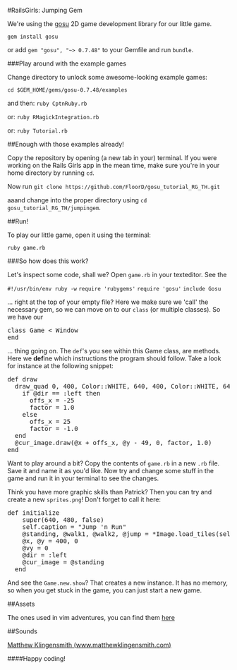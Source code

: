 #RailsGirls: Jumping Gem

We're using the [gosu](http://www.libgosu.org/) 2D game development library for our little game.

``` gem install gosu ```

or add ``` gem "gosu", "~> 0.7.48" ``` to your Gemfile and run ```bundle```.

###Play around with the example games

Change directory to unlock some awesome-looking example games:

``` cd $GEM_HOME/gems/gosu-0.7.48/examples ```

and then:
``` ruby CptnRuby.rb ```

or:
``` ruby RMagickIntegration.rb ```

or:
``` ruby Tutorial.rb ```

##Enough with those examples already!

Copy the repository by opening (a new tab in your) terminal. If you were working on the Rails Girls app in the mean time, make sure you're in your home directory by running ```cd```.

Now run
``` git clone https://github.com/FloorD/gosu_tutorial_RG_TH.git ```

aaand change into the proper directory using ```cd gosu_tutorial_RG_TH/jumpingem```.


##Run!

To play our little game, open it using the terminal:

``` ruby game.rb ```

###So how does this work?

Let's inspect some code, shall we? Open ```game.rb``` in your texteditor. See the

``` #!/usr/bin/env ruby -w ```
``` require 'rubygems' ```
``` require 'gosu' ```
``` include Gosu ```

... right at the top of your empty file? Here we make sure we 'call' the necessary gem, so we can move on to our ```class``` (or multiple classes).
So we have our

<pre>
class Game < Window
end
</pre>

... thing going on. The ```def```'s you see within this Game class, are  methods. Here we **def**ine which instructions the program should follow. Take a look for instance at the following snippet:
<pre>
def draw
  draw_quad 0, 400, Color::WHITE, 640, 400, Color::WHITE, 640, 500, Color::WHITE, 0, 500, Color::WHITE
    if @dir == :left then
      offs_x = -25
      factor = 1.0
    else
      offs_x = 25
      factor = -1.0
  end
  @cur_image.draw(@x + offs_x, @y - 49, 0, factor, 1.0)
end
</pre>

Want to play around a bit? Copy the contents of ```game.rb``` in a new ```.rb``` file. Save it and name it as you'd like. Now try and change some stuff in the game and run it in your terminal to see the changes.

Think you have more graphic skills than Patrick? Then you can try and create a new ```sprites.png```! Don't forget to call it here:

<pre>
def initialize
    super(640, 480, false)
    self.caption = "Jump 'n Run"
    @standing, @walk1, @walk2, @jump = *Image.load_tiles(self, "sprites.png", 100, 160, false)
    @x, @y = 400, 0
    @vy = 0
    @dir = :left
    @cur_image = @standing
  end
</pre>

And see the ```Game.new.show```? That creates a new instance. It has no memory, so when you get stuck in the game, you can just start a new game.

##Assets

The ones used in vim adventures, you can find them [here](http://www.lostgarden.com/2007/05/dancs-miraculously-flexible-game.html)

##Sounds

[Matthew Klingensmith (www.matthewklingensmith.com)](http://opengameart.org/content/matts-creative-commons-music)

####Happy coding!

